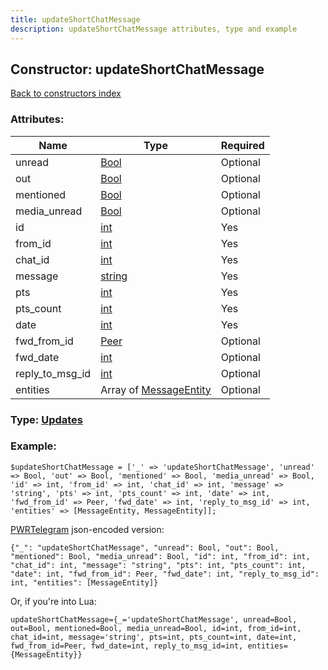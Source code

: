 ```yaml
---
title: updateShortChatMessage
description: updateShortChatMessage attributes, type and example
---
```

## Constructor: updateShortChatMessage  
[Back to constructors index](index.md)



### Attributes:

| Name     |    Type       | Required |
|----------|---------------|----------|
|unread|[Bool](../types/Bool.md) | Optional|
|out|[Bool](../types/Bool.md) | Optional|
|mentioned|[Bool](../types/Bool.md) | Optional|
|media\_unread|[Bool](../types/Bool.md) | Optional|
|id|[int](../types/int.md) | Yes|
|from\_id|[int](../types/int.md) | Yes|
|chat\_id|[int](../types/int.md) | Yes|
|message|[string](../types/string.md) | Yes|
|pts|[int](../types/int.md) | Yes|
|pts\_count|[int](../types/int.md) | Yes|
|date|[int](../types/int.md) | Yes|
|fwd\_from\_id|[Peer](../types/Peer.md) | Optional|
|fwd\_date|[int](../types/int.md) | Optional|
|reply\_to\_msg\_id|[int](../types/int.md) | Optional|
|entities|Array of [MessageEntity](../types/MessageEntity.md) | Optional|



### Type: [Updates](../types/Updates.md)


### Example:

```
$updateShortChatMessage = ['_' => 'updateShortChatMessage', 'unread' => Bool, 'out' => Bool, 'mentioned' => Bool, 'media_unread' => Bool, 'id' => int, 'from_id' => int, 'chat_id' => int, 'message' => 'string', 'pts' => int, 'pts_count' => int, 'date' => int, 'fwd_from_id' => Peer, 'fwd_date' => int, 'reply_to_msg_id' => int, 'entities' => [MessageEntity, MessageEntity]];
```  

[PWRTelegram](https://pwrtelegram.xyz) json-encoded version:

```
{"_": "updateShortChatMessage", "unread": Bool, "out": Bool, "mentioned": Bool, "media_unread": Bool, "id": int, "from_id": int, "chat_id": int, "message": "string", "pts": int, "pts_count": int, "date": int, "fwd_from_id": Peer, "fwd_date": int, "reply_to_msg_id": int, "entities": [MessageEntity]}
```


Or, if you're into Lua:  


```
updateShortChatMessage={_='updateShortChatMessage', unread=Bool, out=Bool, mentioned=Bool, media_unread=Bool, id=int, from_id=int, chat_id=int, message='string', pts=int, pts_count=int, date=int, fwd_from_id=Peer, fwd_date=int, reply_to_msg_id=int, entities={MessageEntity}}

```


